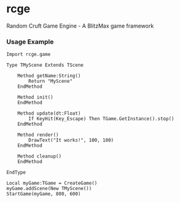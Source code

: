 # rcge
Random Cruft Game Engine - A BlitzMax game framework

### Usage Example

``` BlitzMax
Import rcge.game

Type TMyScene Extends TScene

	Method getName:String()
		Return "MyScene"
	EndMethod

	Method init()
	EndMethod
	
	Method update(dt:Float)
		If KeyHit(Key_Escape) Then TGame.GetInstance().stop()
	EndMethod
	
	Method render()
		DrawText("It works!", 100, 100)
	EndMethod
	
	Method cleanup()
	EndMethod

EndType

Local myGame:TGame = CreateGame()
myGame.addScene(New TMyScene())
StartGame(myGame, 800, 600)
```
